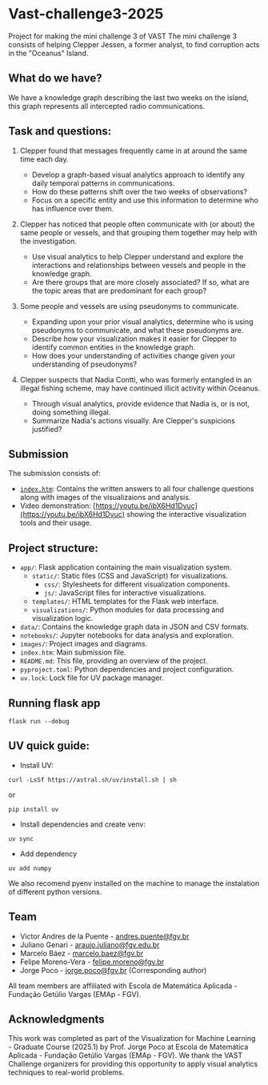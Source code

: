 # Vast-challenge3-2025
Project for making the mini challenge 3 of VAST
The mini challenge 3 consists of helping Clepper Jessen, a former analyst, to find corruption acts in the "Oceanus" Island.

## What do we have?
We have a knowledge graph describing the last two weeks on the island, this graph represents all intercepted radio communications.

## Task and questions:
1. Clepper found that messages frequently came in at around the same time each day.
    - Develop a graph-based visual analytics approach to identify any daily temporal patterns in communications.
    - How do these patterns shift over the two weeks of observations?
    - Focus on a specific entity and use this information to determine who has influence over them.

2. Clepper has noticed that people often communicate with (or about) the same people or vessels, and that grouping them together may help with the investigation.
    - Use visual analytics to help Clepper understand and explore the interactions and relationships between vessels and people in the knowledge graph.
    - Are there groups that are more closely associated? If so, what are the topic areas that are predominant for each group?

3. Some people and vessels are using pseudonyms to communicate.
    - Expanding upon your prior visual analytics, determine who is using pseudonyms to communicate, and what these pseudonyms are.
    - Describe how your visualization makes it easier for Clepper to identify common entities in the knowledge graph.
    - How does your understanding of activities change given your understanding of pseudonyms?

4. Clepper suspects that Nadia Contti, who was formerly entangled in an illegal fishing scheme, may have continued illicit activity within Oceanus.
    - Through visual analytics, provide evidence that Nadia is, or is not, doing something illegal.
    - Summarize Nadia's actions visually. Are Clepper's suspicions justified?

## Submission

The submission consists of:
- [`index.htm`](index.htm): Contains the written answers to all four challenge questions along with images of the visualizaions and analysis.
- Video demonstration: [https://youtu.be/ibX6Hd1Dvuc](https://youtu.be/ibX6Hd1Dvuc) showing the interactive visualization tools and their usage.

## Project structure:
- `app/`: Flask application containing the main visualization system.
  - `static/`: Static files (CSS and JavaScript) for visualizations.
    - `css/`: Stylesheets for different visualization components.
    - `js/`: JavaScript files for interactive visualizations.
  - `templates/`: HTML templates for the Flask web interface.
  - `visualizations/`: Python modules for data processing and visualization logic.
- `data/`: Contains the knowledge graph data in JSON and CSV formats.
- `notebooks/`: Jupyter notebooks for data analysis and exploration.
- `images/`: Project images and diagrams.
- `index.htm`: Main submission file.
- `README.md`: This file, providing an overview of the project.
- `pyproject.toml`: Python dependencies and project configuration.
- `uv.lock`: Lock file for UV package manager.

## Running flask app

```
flask run --debug
```

## UV quick guide:

* Install UV:

```
curl -LsSf https://astral.sh/uv/install.sh | sh
```

or

```
pip install uv
```

* Install dependencies and create venv:

```
uv sync
```

* Add dependency

```
uv add numpy
```

We also recomend pyenv installed on the machine to manage the instalation of different python versions.

## Team

- Victor Andres de la Puente - andres.puente@fgv.br
- Juliano Genari - araujo.juliano@fgv.edu.br
- Marcelo Báez - marcelo.baez@fgv.br
- Felipe Moreno-Vera - felipe.moreno@fgv.br
- Jorge Poco - jorge.poco@fgv.br (Corresponding author)

All team members are affiliated with Escola de Matemática Aplicada - Fundação Getúlio Vargas (EMAp - FGV).

## Acknowledgments

This work was completed as part of the Visualization for Machine Learning - Graduate Course (2025.1) by Prof. Jorge Poco at Escola de Matemática Aplicada - Fundação Getúlio Vargas (EMAp - FGV). We thank the VAST Challenge organizers for providing this opportunity to apply visual analytics techniques to real-world problems.